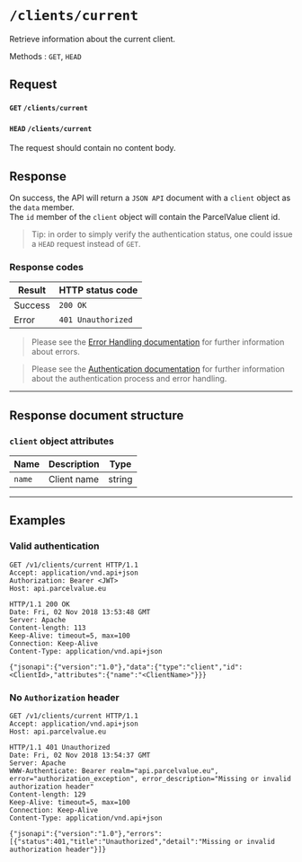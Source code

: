 # `/clients/current`

Retrieve information about the current client.

Methods : `GET`, `HEAD`

## Request
#### `GET` `/clients/current`
#### `HEAD` `/clients/current`
The request should contain no content body.

## Response
On success, the API will return a `JSON API` document with a `client` object as the `data` member.  
The `id` member of the `client` object will contain the ParcelValue client id.

> Tip: in order to simply verify the authentication status, one could issue a `HEAD` request instead of `GET`.

### Response codes
| Result  | HTTP status code   |
|---------|--------------------|
| Success | `200 OK`           |
| Error   | `401 Unauthorized` |
> Please see the [Error Handling documentation](/docs/ErrorHandling.md) for further information about errors.

> Please see the [Authentication documentation](/docs/Authentication.md) for further information about the authentication process and error handling.

---
## Response document structure

### `client` object attributes
| Name   | Description | Type  |
|--------|-------------|-------|
| `name` | Client name |string |

---

## Examples

### Valid authentication
```
GET /v1/clients/current HTTP/1.1
Accept: application/vnd.api+json
Authorization: Bearer <JWT>
Host: api.parcelvalue.eu

HTTP/1.1 200 OK
Date: Fri, 02 Nov 2018 13:53:48 GMT
Server: Apache
Content-length: 113
Keep-Alive: timeout=5, max=100
Connection: Keep-Alive
Content-Type: application/vnd.api+json

{"jsonapi":{"version":"1.0"},"data":{"type":"client","id":<ClientId>,"attributes":{"name":"<ClientName>"}}}
```

### No `Authorization` header
```
GET /v1/clients/current HTTP/1.1
Accept: application/vnd.api+json
Host: api.parcelvalue.eu

HTTP/1.1 401 Unauthorized
Date: Fri, 02 Nov 2018 13:54:37 GMT
Server: Apache
WWW-Authenticate: Bearer realm="api.parcelvalue.eu", error="authorization_exception", error_description="Missing or invalid authorization header"
Content-length: 129
Keep-Alive: timeout=5, max=100
Connection: Keep-Alive
Content-Type: application/vnd.api+json

{"jsonapi":{"version":"1.0"},"errors":[{"status":401,"title":"Unauthorized","detail":"Missing or invalid authorization header"}]}
```

